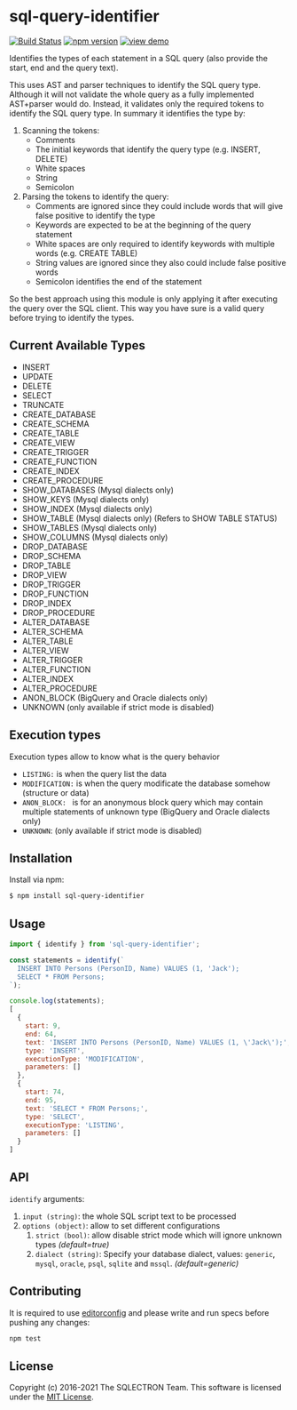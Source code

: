 sql-query-identifier
===================

[![Build Status](https://github.com/sqlectron/sql-query-identifier/workflows/Test/badge.svg?branch=master)](https://github.com/sqlectron/sql-query-identifier/actions?query=workflow%3ATest+branch%3Amaster)
[![npm version](https://badge.fury.io/js/sql-query-identifier.svg)](https://npmjs.com/package/sql-query-identifier)
[![view demo](https://img.shields.io/badge/view-demo-blue.svg)](https://sqlectron.github.io/sql-query-identifier/)

Identifies the types of each statement in a SQL query (also provide the start, end and the query text).

This uses AST and parser techniques to identify the SQL query type.
Although it will not validate the whole query as a fully implemented AST+parser would do.
Instead, it validates only the required tokens to identify the SQL query type. In summary it identifies the type by:

1. Scanning the tokens:
    * Comments
    * The initial keywords that identify the query type (e.g. INSERT, DELETE)
    * White spaces
    * String
    * Semicolon
1. Parsing the tokens to identify the query:
    * Comments are ignored since they could include words that will give false positive to identify the type
    * Keywords are expected to be at the beginning of the query statement
    * White spaces are only required to identify keywords with multiple words (e.g. CREATE TABLE)
    * String values are ignored since they also could include false positive words
    * Semicolon identifies the end of the statement

So the best approach using this module is only applying it after executing the query over the SQL client.
This way you have sure is a valid query before trying to identify the types.

## Current Available Types

* INSERT
* UPDATE
* DELETE
* SELECT
* TRUNCATE
* CREATE_DATABASE
* CREATE_SCHEMA
* CREATE_TABLE
* CREATE_VIEW
* CREATE_TRIGGER
* CREATE_FUNCTION
* CREATE_INDEX
* CREATE_PROCEDURE
* SHOW_DATABASES (Mysql dialects only)
* SHOW_KEYS (Mysql dialects only)
* SHOW_INDEX (Mysql dialects only)
* SHOW_TABLE (Mysql dialects only) (Refers to SHOW TABLE STATUS)
* SHOW_TABLES (Mysql dialects only)
* SHOW_COLUMNS (Mysql dialects only)
* DROP_DATABASE
* DROP_SCHEMA
* DROP_TABLE
* DROP_VIEW
* DROP_TRIGGER
* DROP_FUNCTION
* DROP_INDEX
* DROP_PROCEDURE
* ALTER_DATABASE
* ALTER_SCHEMA
* ALTER_TABLE
* ALTER_VIEW
* ALTER_TRIGGER
* ALTER_FUNCTION
* ALTER_INDEX
* ALTER_PROCEDURE
* ANON_BLOCK (BigQuery and Oracle dialects only)
* UNKNOWN (only available if strict mode is disabled)

## Execution types

Execution types allow to know what is the query behavior

* `LISTING:` is when the query list the data
* `MODIFICATION:` is when the query modificate the database somehow (structure or data)
* `ANON_BLOCK: ` is for an anonymous block query which may contain multiple statements of unknown type (BigQuery and Oracle dialects only)
* `UNKNOWN`: (only available if strict mode is disabled)

## Installation

Install via npm:

```bash
$ npm install sql-query-identifier
```

## Usage

```js
import { identify } from 'sql-query-identifier';

const statements = identify(`
  INSERT INTO Persons (PersonID, Name) VALUES (1, 'Jack');
  SELECT * FROM Persons;
`);

console.log(statements);
[
  {
    start: 9,
    end: 64,
    text: 'INSERT INTO Persons (PersonID, Name) VALUES (1, \'Jack\');',
    type: 'INSERT',
    executionType: 'MODIFICATION',
    parameters: []
  },
  {
    start: 74,
    end: 95,
    text: 'SELECT * FROM Persons;',
    type: 'SELECT',
    executionType: 'LISTING',
    parameters: []
  }
]
```

## API

`identify` arguments:

1. `input (string)`: the whole SQL script text to be processed
1. `options (object)`: allow to set different configurations
    1. `strict (bool)`: allow disable strict mode which will ignore unknown types *(default=true)*
    2. `dialect (string)`: Specify your database dialect, values: `generic`, `mysql`, `oracle`, `psql`, `sqlite` and `mssql`. *(default=generic)*

## Contributing

It is required to use [editorconfig](https://editorconfig.org/) and please write and run specs before pushing any changes:

```js
npm test
```

## License

Copyright (c) 2016-2021 The SQLECTRON Team.
This software is licensed under the [MIT License](https://github.com/sqlectron/sql-query-identifier/blob/master/LICENSE).
